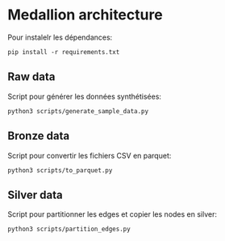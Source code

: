# Medallion architecture

Pour instalelr les dépendances:
```
pip install -r requirements.txt
```

## Raw data
Script pour générer les données synthétisées:
```
python3 scripts/generate_sample_data.py
```

## Bronze data
Script pour convertir les fichiers CSV en parquet:
```
python3 scripts/to_parquet.py   
```
## Silver data
Script pour partitionner les edges et copier les nodes en silver:
```
python3 scripts/partition_edges.py
```